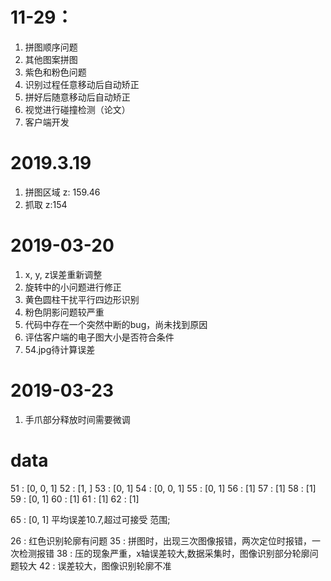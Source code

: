 # 11-29：
1. 拼图顺序问题
2. 其他图案拼图
3. 紫色和粉色问题
4. 识别过程任意移动后自动矫正
5. 拼好后随意移动后自动矫正
6. 视觉进行碰撞检测（论文）
7. 客户端开发

# 2019.3.19
1. 拼图区域 z: 159.46
2. 抓取 z:154

# 2019-03-20
1. x, y, z误差重新调整
2. 旋转中的小问题进行修正
3. 黄色圆柱干扰平行四边形识别
4. 粉色阴影问题较严重
5. 代码中存在一个突然中断的bug，尚未找到原因
6. 评估客户端的电子图大小是否符合条件
7. 54.jpg待计算误差

# 2019-03-23
1. 手爪部分释放时间需要微调





# data

51 : [0, 0, 1]
52 : [1, ]
53 : [0, 1]
54 : [0, 0, 1]
55 : [0, 1]
56 : [1]
57 : [1]
58 : [1]
59 : [0, 1]
60 : [1]
61 : [1]
62 : [1]

65 : [0, 1]  平均误差10.7,超过可接受 范围; 

26 : 红色识别轮廓有问题
35 : 拼图时，出现三次图像报错，两次定位时报错，一次检测报错
38 : 压的现象严重，x轴误差较大,数据采集时，图像识别部分轮廓问题较大
42 : 误差较大，图像识别轮廓不准



